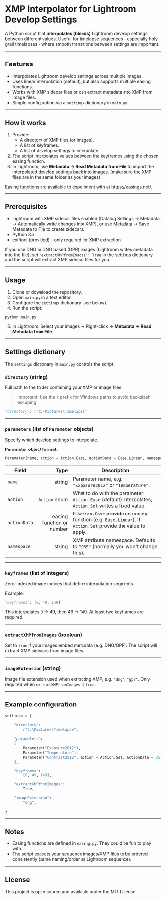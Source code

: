 # XMP Interpolator for Lightroom Develop Settings

A Python script that **interpolates (blends)** Lightroom develop settings between different values.
Useful for timelapse sequences - especially holy grail timelapses - where smooth transitions between settings are important.

---

## Features

- Interpolates Lightroom develop settings across multiple images.
- Uses linear interpolation (default), but also supports multiple easing functions.
- Works with XMP sidecar files or can extract metadata into XMP from image files.
- Simple configuration via a `settings` dictionary in `main.py`.

---

## How it works

1. Provide:
   - A directory of XMP files (or images).
   - A list of keyframes.
   - A list of develop settings to interpolate.
2. The script interpolates values between the keyframes using the chosen easing function.
3. In Lightroom, use **Metadata → Read Metadata from File** to import the interpolated develop settings back into images. (make sure the XMP files are in the same folder as your images)

Easing functions are available to experiment with at https://easings.net/.

---

## Prerequisites

- Lightroom with XMP sidecar files enabled (Catalog Settings → Metadata → Automatically write changes into XMP), or use Metadata → Save Metadata to File to create sidecars.
- Python 3.x.
- exiftool (provided) - only required for XMP extraction

If you use DNG or DNG based (GPR) images (Lightroom writes metadata into the file), set `"extractXMPfromImages": True` in the settings dictionary and the script will extract XMP sidecar files for you.

---

## Usage

1. Clone or download the repository.
2. Open `main.py` in a text editor.
3. Configure the `settings` dictionary (see below).
4. Run the script:

```bash
python main.py
```

5. In Lightroom:
   Select your images → Right-click → **Metadata → Read Metadata from File**.

---

## Settings dictionary

The `settings` dictionary in `main.py` controls the script.

### `directory` (string)

Full path to the folder containing your XMP or image files.

> Important: Use the `r` prefix for Windows paths to avoid backslash escaping.

```python
"directory": r"C:\Pictures\Timelapse"
```

---

### `parameters` (list of `Parameter` objects)

Specify which develop settings to interpolate.

**Parameter object format:**

```python
Parameter(name, action = Action.Ease, actionData = Ease.Linear, namespace = "CRS")
```

| Field | Type | Description |
|---|---:|---|
| `name` | string | Parameter name, e.g. `"Exposure2012"` or `"Temperature"`. |
| `action` | `Action` enum | What to do with the parameter: `Action.Ease` (default) interpolates; `Action.Set` writes a fixed value. |
| `actionData` | easing function or number | If `Action.Ease` provide an easing function (e.g. `Ease.Linear`). If `Action.Set` provide the value to apply. |
| `namespace` | string | XMP attribute namespace. Defaults to `"CRS"` (normally you won't change this). |

---

### `keyframes` (list of integers)

Zero-indexed image indices that define interpolation segments.

Example:

```python
"keyframes": [0, 49, 149]
```

This interpolates 0 → 49, then 49 → 149. At least two keyframes are required.

---

### `extractXMPfromImages` (boolean)

Set to `true` if your images embed metadata (e.g. DNG/GPR). The script will extract XMP sidecars from image files.

---

### `imageExtension` (string)

Image file extension used when extracting XMP, e.g. `"dng"`, `"gpr"`. Only required when `extractXMPfromImages` is `true`.

---

## Example configuration

```python
settings = {

    "directory":
        r"C:\Pictures\Timelapse",
    
    "parameters": 
    [
        Parameter("Exposure2012"),
        Parameter("Temperature"),
        Parameter("Contrast2012", action = Action.Set, actionData = 25)
    ],

    "keyframes":
        [0, 49, 149],

    "extractXMPfromImages":
        True,

    "imageExtension":
        "dng",

}
```

---

## Notes

- Easing functions are defined in `easing.py`. They could be fun to play with.
- The script expects your sequence images/XMP files to be ordered consistently (same naming/order as Lightroom sequence).

---

## License

This project is open source and available under the MIT License.
